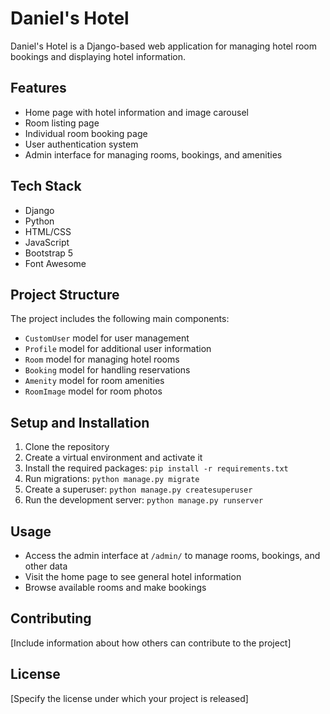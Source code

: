 # Daniel's Hotel

Daniel's Hotel is a Django-based web application for managing hotel room bookings and displaying hotel information.

## Features

- Home page with hotel information and image carousel
- Room listing page
- Individual room booking page
- User authentication system
- Admin interface for managing rooms, bookings, and amenities

## Tech Stack

- Django
- Python
- HTML/CSS
- JavaScript
- Bootstrap 5
- Font Awesome

## Project Structure

The project includes the following main components:

- `CustomUser` model for user management
- `Profile` model for additional user information
- `Room` model for managing hotel rooms
- `Booking` model for handling reservations
- `Amenity` model for room amenities
- `RoomImage` model for room photos

## Setup and Installation

1. Clone the repository
2. Create a virtual environment and activate it
3. Install the required packages: `pip install -r requirements.txt`
4. Run migrations: `python manage.py migrate`
5. Create a superuser: `python manage.py createsuperuser`
6. Run the development server: `python manage.py runserver`

## Usage

- Access the admin interface at `/admin/` to manage rooms, bookings, and other data
- Visit the home page to see general hotel information
- Browse available rooms and make bookings

## Contributing

[Include information about how others can contribute to the project]

## License

[Specify the license under which your project is released]
